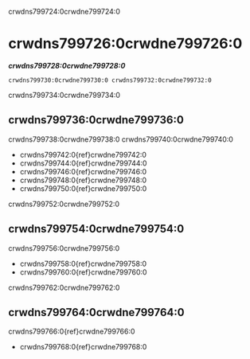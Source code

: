 crwdns799724:0crwdne799724:0
# crwdns799726:0crwdne799726:0

***crwdns799728:0crwdne799728:0***

```{figure} ../figures/templates.png
crwdns799730:0crwdne799730:0 crwdns799732:0crwdne799732:0
```

crwdns799734:0crwdne799734:0
## crwdns799736:0crwdne799736:0

crwdns799738:0crwdne799738:0 crwdns799740:0crwdne799740:0

- crwdns799742:0{ref}crwdne799742:0
- crwdns799744:0{ref}crwdne799744:0
- crwdns799746:0{ref}crwdne799746:0
- crwdns799748:0{ref}crwdne799748:0
- crwdns799750:0{ref}crwdne799750:0

crwdns799752:0crwdne799752:0
## crwdns799754:0crwdne799754:0

crwdns799756:0crwdne799756:0

- crwdns799758:0{ref}crwdne799758:0
- crwdns799760:0{ref}crwdne799760:0

crwdns799762:0crwdne799762:0
## crwdns799764:0crwdne799764:0

crwdns799766:0{ref}crwdne799766:0

- crwdns799768:0{ref}crwdne799768:0
